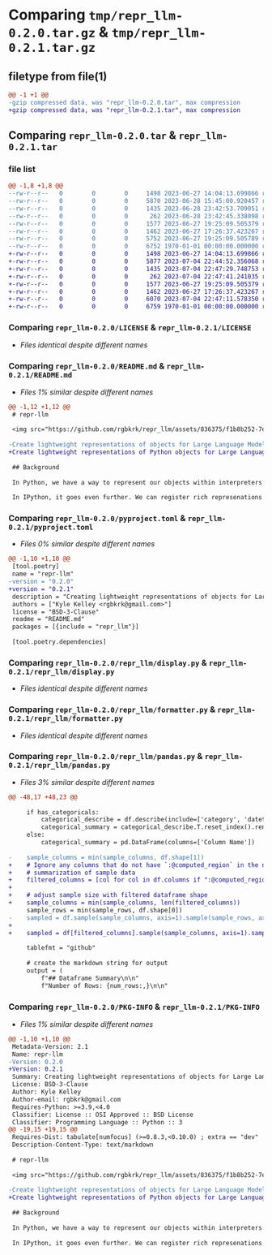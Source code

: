 # Comparing `tmp/repr_llm-0.2.0.tar.gz` & `tmp/repr_llm-0.2.1.tar.gz`

## filetype from file(1)

```diff
@@ -1 +1 @@
-gzip compressed data, was "repr_llm-0.2.0.tar", max compression
+gzip compressed data, was "repr_llm-0.2.1.tar", max compression
```

## Comparing `repr_llm-0.2.0.tar` & `repr_llm-0.2.1.tar`

### file list

```diff
@@ -1,8 +1,8 @@
--rw-r--r--   0        0        0     1498 2023-06-27 14:04:13.699866 repr_llm-0.2.0/LICENSE
--rw-r--r--   0        0        0     5870 2023-06-28 15:45:00.920457 repr_llm-0.2.0/README.md
--rw-r--r--   0        0        0     1435 2023-06-28 23:42:53.709051 repr_llm-0.2.0/pyproject.toml
--rw-r--r--   0        0        0      262 2023-06-28 23:42:45.338098 repr_llm-0.2.0/repr_llm/__init__.py
--rw-r--r--   0        0        0     1577 2023-06-27 19:25:09.505379 repr_llm-0.2.0/repr_llm/display.py
--rw-r--r--   0        0        0     1462 2023-06-27 17:26:37.423267 repr_llm-0.2.0/repr_llm/formatter.py
--rw-r--r--   0        0        0     5752 2023-06-27 19:25:09.505789 repr_llm-0.2.0/repr_llm/pandas.py
--rw-r--r--   0        0        0     6752 1970-01-01 00:00:00.000000 repr_llm-0.2.0/PKG-INFO
+-rw-r--r--   0        0        0     1498 2023-06-27 14:04:13.699866 repr_llm-0.2.1/LICENSE
+-rw-r--r--   0        0        0     5877 2023-07-04 22:44:52.356068 repr_llm-0.2.1/README.md
+-rw-r--r--   0        0        0     1435 2023-07-04 22:47:29.748753 repr_llm-0.2.1/pyproject.toml
+-rw-r--r--   0        0        0      262 2023-07-04 22:47:41.241035 repr_llm-0.2.1/repr_llm/__init__.py
+-rw-r--r--   0        0        0     1577 2023-06-27 19:25:09.505379 repr_llm-0.2.1/repr_llm/display.py
+-rw-r--r--   0        0        0     1462 2023-06-27 17:26:37.423267 repr_llm-0.2.1/repr_llm/formatter.py
+-rw-r--r--   0        0        0     6070 2023-07-04 22:47:11.578350 repr_llm-0.2.1/repr_llm/pandas.py
+-rw-r--r--   0        0        0     6759 1970-01-01 00:00:00.000000 repr_llm-0.2.1/PKG-INFO
```

### Comparing `repr_llm-0.2.0/LICENSE` & `repr_llm-0.2.1/LICENSE`

 * *Files identical despite different names*

### Comparing `repr_llm-0.2.0/README.md` & `repr_llm-0.2.1/README.md`

 * *Files 1% similar despite different names*

```diff
@@ -1,12 +1,12 @@
 # repr-llm
 
 <img src="https://github.com/rgbkrk/repr_llm/assets/836375/f1b8b252-7e70-4897-bfbf-e87d48bb46bd" height="64px" />
 
-Create lightweight representations of objects for Large Language Model consumption
+Create lightweight representations of Python objects for Large Language Model consumption
 
 ## Background
 
 In Python, we have a way to represent our objects within interpreters: `repr`.
 
 In IPython, it goes even further. We can register rich represenations of plots, tables, and all kinds of objects. As an example, developers can augment their objects with a `_repr_html_` method to expose a rich HTML version of their object. The most common example most Pythonistas know about is showing tables for their data inside notebooks via `pandas`.
```

### Comparing `repr_llm-0.2.0/pyproject.toml` & `repr_llm-0.2.1/pyproject.toml`

 * *Files 0% similar despite different names*

```diff
@@ -1,10 +1,10 @@
 [tool.poetry]
 name = "repr-llm"
-version = "0.2.0"
+version = "0.2.1"
 description = "Creating lightweight representations of objects for Large Language Model consumption"
 authors = ["Kyle Kelley <rgbkrk@gmail.com>"]
 license = "BSD-3-Clause"
 readme = "README.md"
 packages = [{include = "repr_llm"}]
 
 [tool.poetry.dependencies]
```

### Comparing `repr_llm-0.2.0/repr_llm/display.py` & `repr_llm-0.2.1/repr_llm/display.py`

 * *Files identical despite different names*

### Comparing `repr_llm-0.2.0/repr_llm/formatter.py` & `repr_llm-0.2.1/repr_llm/formatter.py`

 * *Files identical despite different names*

### Comparing `repr_llm-0.2.0/repr_llm/pandas.py` & `repr_llm-0.2.1/repr_llm/pandas.py`

 * *Files 3% similar despite different names*

```diff
@@ -48,17 +48,23 @@
 
     if has_categoricals:
         categorical_describe = df.describe(include=['category', 'datetime', 'timedelta'])
         categorical_summary = categorical_describe.T.reset_index().rename(columns={'index': 'Column Name'})
     else:
         categorical_summary = pd.DataFrame(columns=['Column Name'])
 
-    sample_columns = min(sample_columns, df.shape[1])
+    # Ignore any columns that do not have `:@computed_region` in the name, which are derived data not useful for
+    # summarization of sample data
+    filtered_columns = [col for col in df.columns if ":@computed_region" not in col]
+
+    # adjust sample size with filtered dataframe shape
+    sample_columns = min(sample_columns, len(filtered_columns))
     sample_rows = min(sample_rows, df.shape[0])
-    sampled = df.sample(sample_columns, axis=1).sample(sample_rows, axis=0)
+
+    sampled = df[filtered_columns].sample(sample_columns, axis=1).sample(sample_rows, axis=0)
 
     tablefmt = "github"
 
     # create the markdown string for output
     output = (
         f"## Dataframe Summary\n\n"
         f"Number of Rows: {num_rows:,}\n\n"
```

### Comparing `repr_llm-0.2.0/PKG-INFO` & `repr_llm-0.2.1/PKG-INFO`

 * *Files 1% similar despite different names*

```diff
@@ -1,10 +1,10 @@
 Metadata-Version: 2.1
 Name: repr-llm
-Version: 0.2.0
+Version: 0.2.1
 Summary: Creating lightweight representations of objects for Large Language Model consumption
 License: BSD-3-Clause
 Author: Kyle Kelley
 Author-email: rgbkrk@gmail.com
 Requires-Python: >=3.9,<4.0
 Classifier: License :: OSI Approved :: BSD License
 Classifier: Programming Language :: Python :: 3
@@ -19,15 +19,15 @@
 Requires-Dist: tabulate[numfocus] (>=0.8.3,<0.10.0) ; extra == "dev"
 Description-Content-Type: text/markdown
 
 # repr-llm
 
 <img src="https://github.com/rgbkrk/repr_llm/assets/836375/f1b8b252-7e70-4897-bfbf-e87d48bb46bd" height="64px" />
 
-Create lightweight representations of objects for Large Language Model consumption
+Create lightweight representations of Python objects for Large Language Model consumption
 
 ## Background
 
 In Python, we have a way to represent our objects within interpreters: `repr`.
 
 In IPython, it goes even further. We can register rich represenations of plots, tables, and all kinds of objects. As an example, developers can augment their objects with a `_repr_html_` method to expose a rich HTML version of their object. The most common example most Pythonistas know about is showing tables for their data inside notebooks via `pandas`.
```

